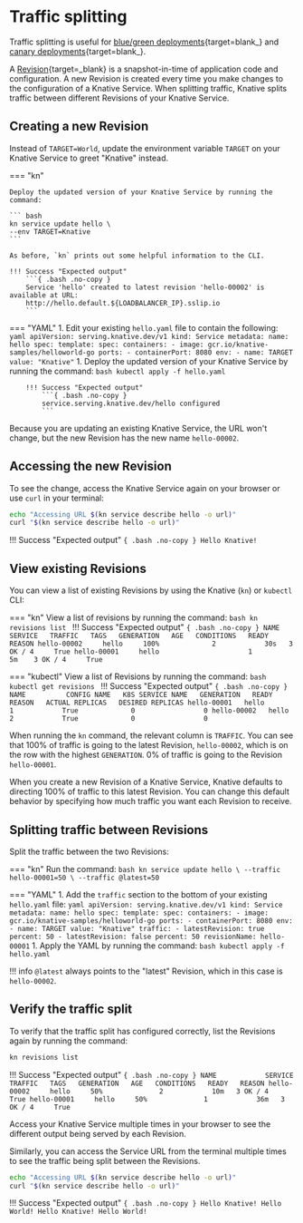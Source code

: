 # Traffic splitting

Traffic splitting is useful for [blue/green deployments](https://martinfowler.com/bliki/BlueGreenDeployment.html){target=blank_} and [canary deployments](https://martinfowler.com/bliki/CanaryRelease.html){target=blank_}.

A [Revision](../serving/README.md#serving-resources){target=_blank} is a snapshot-in-time of application code and configuration. A new Revision is created every time you make changes to the configuration of a Knative Service. When splitting traffic, Knative splits traffic between different Revisions of your Knative Service.

## Creating a new Revision

Instead of `TARGET=World`, update the environment variable `TARGET` on your Knative Service to greet "Knative" instead.

=== "kn"

    Deploy the updated version of your Knative Service by running the command:

    ``` bash
    kn service update hello \
    --env TARGET=Knative
    ```

    As before, `kn` prints out some helpful information to the CLI.

    !!! Success "Expected output"
        ```{ .bash .no-copy }
        Service 'hello' created to latest revision 'hello-00002' is available at URL:
        http://hello.default.${LOADBALANCER_IP}.sslip.io
        ```

=== "YAML"
    1. Edit your existing `hello.yaml` file to contain the following:
        ``` yaml
        apiVersion: serving.knative.dev/v1
        kind: Service
        metadata:
          name: hello
        spec:
          template:
            spec:
              containers:
                - image: gcr.io/knative-samples/helloworld-go
                  ports:
                    - containerPort: 8080
                  env:
                    - name: TARGET
                      value: "Knative"
        ```
    1. Deploy the updated version of your Knative Service by running the command:
        ``` bash
        kubectl apply -f hello.yaml
        ```

        !!! Success "Expected output"
            ```{ .bash .no-copy }
            service.serving.knative.dev/hello configured
            ```

Because you are updating an existing Knative Service, the URL won't change, but the new Revision has the new name `hello-00002`.

## Accessing the new Revision

To see the change, access the Knative Service again on your browser or use `curl` in your terminal:

```bash
echo "Accessing URL $(kn service describe hello -o url)"
curl "$(kn service describe hello -o url)"
```

!!! Success "Expected output"
    ```{ .bash .no-copy }
    Hello Knative!
    ```

## View existing Revisions

You can view a list of existing Revisions by using the Knative (`kn`) or `kubectl` CLI:

=== "kn"
    View a list of revisions by running the command:
    ```bash
    kn revisions list
    ```
    !!! Success "Expected output"
        ```{ .bash .no-copy }
        NAME            SERVICE   TRAFFIC   TAGS   GENERATION   AGE   CONDITIONS   READY   REASON
        hello-00002     hello     100%             2            30s   3 OK / 4     True
        hello-00001     hello                      1            5m    3 OK / 4     True
        ```

=== "kubectl"
    View a list of Revisions by running the command:
    ```bash
    kubectl get revisions
    ```
    !!! Success "Expected output"
        ```{ .bash .no-copy }
        NAME          CONFIG NAME   K8S SERVICE NAME   GENERATION   READY   REASON   ACTUAL REPLICAS   DESIRED REPLICAS
        hello-00001   hello                            1            True             0                 0
        hello-00002   hello                            2            True             0                 0
        ```

When running the `kn` command, the relevant column is `TRAFFIC`. You can see that 100% of traffic is going to the latest Revision, `hello-00002`, which is on the row with the highest `GENERATION`. 0% of traffic is going to the Revision `hello-00001`.

When you create a new Revision of a Knative Service, Knative defaults to directing 100% of traffic to this latest Revision. You can change this default behavior by specifying how much traffic you want each Revision to receive.

## Splitting traffic between Revisions

Split the traffic between the two Revisions:

=== "kn"
    Run the command:
    ```bash
    kn service update hello \
    --traffic hello-00001=50 \
    --traffic @latest=50
    ```

=== "YAML"
    1. Add the `traffic` section to the bottom of your existing `hello.yaml` file:
        ``` yaml
        apiVersion: serving.knative.dev/v1
        kind: Service
        metadata:
          name: hello
        spec:
          template:
            spec:
              containers:
                - image: gcr.io/knative-samples/helloworld-go
                  ports:
                    - containerPort: 8080
                  env:
                    - name: TARGET
                      value: "Knative"
          traffic:
          - latestRevision: true
            percent: 50
          - latestRevision: false
            percent: 50
            revisionName: hello-00001
        ```
    1. Apply the YAML by running the command:
        ``` bash
        kubectl apply -f hello.yaml
        ```

!!! info
    `@latest` always points to the "latest" Revision, which in this case is `hello-00002`.

## Verify the traffic split

To verify that the traffic split has configured correctly, list the Revisions again by running the command:

```bash
kn revisions list
```

!!! Success "Expected output"
    ```{ .bash .no-copy }
    NAME            SERVICE   TRAFFIC   TAGS   GENERATION   AGE   CONDITIONS   READY   REASON
    hello-00002     hello     50%              2            10m   3 OK / 4     True
    hello-00001     hello     50%              1            36m   3 OK / 4     True
    ```

Access your Knative Service multiple times in your browser to see the different output being served by each Revision.

Similarly, you can access the Service URL from the terminal multiple times to see the traffic being split between the Revisions.

```bash
echo "Accessing URL $(kn service describe hello -o url)"
curl "$(kn service describe hello -o url)"
```

!!! Success "Expected output"
    ```{ .bash .no-copy }
    Hello Knative!
    Hello World!
    Hello Knative!
    Hello World!
    ```

